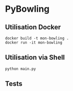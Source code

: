 # PyBowling

## Utilisation Docker

```shell
docker build -t mon-bowling .
docker run -it mon-bowling
```

## Utilisation via Shell

```shell
python main.py
```

## Tests

